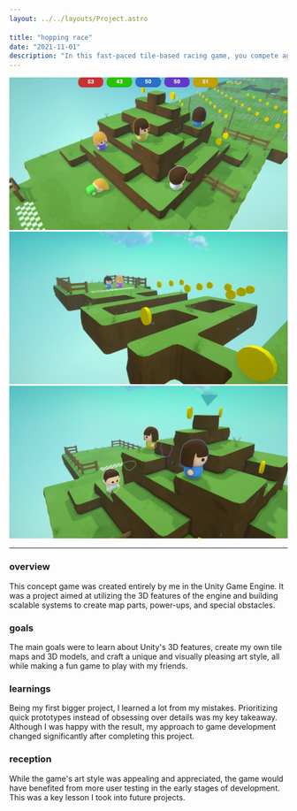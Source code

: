 ```yaml
---
layout: ../../layouts/Project.astro

title: "hopping race"
date: "2021-11-01"
description: "In this fast-paced tile-based racing game, you compete against up to 7 friends through a randomly generated world. Your score essentially acts as your HP, decreasing every second. Gathering coins increases your score, but beware, when your score reaches zero, you are eliminated for that round."
---
```


![](../../media/projects/hopping-race_0.webp)
![](../../media/projects/hopping-race_1.webp)
![](../../media/projects/hopping-race_2.webp)

---

### overview
This concept game was created entirely by me in the Unity Game Engine. It was a project aimed at utilizing the 3D features of the engine and building scalable systems to create map parts, power-ups, and special obstacles.

### goals
The main goals were to learn about Unity's 3D features, create my own tile maps and 3D models, and craft a unique and visually pleasing art style, all while making a fun game to play with my friends.

### learnings
Being my first bigger project, I learned a lot from my mistakes. Prioritizing quick prototypes instead of obsessing over details was my key takeaway. Although I was happy with the result, my approach to game development changed significantly after completing this project.

### reception
While the game's art style was appealing and appreciated, the game would have benefited from more user testing in the early stages of development. This was a key lesson I took into future projects.
